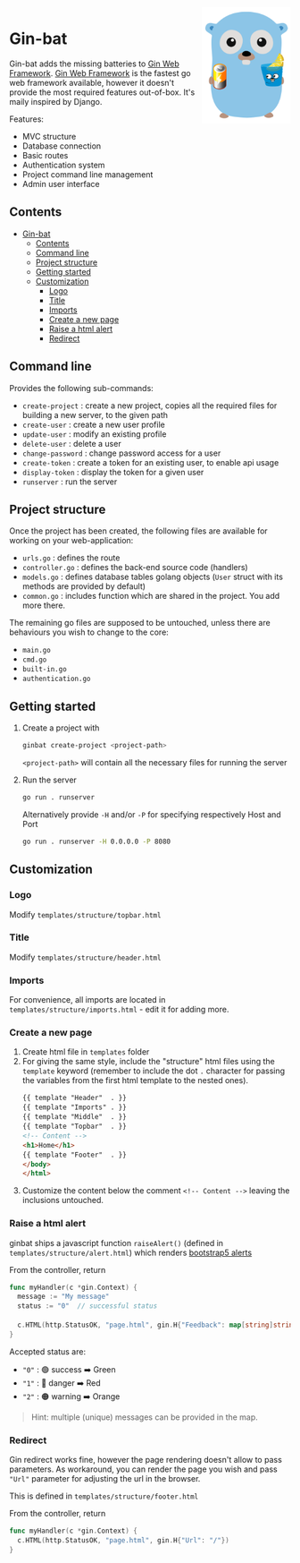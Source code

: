 <img align="right" width="159px" src="https://raw.githubusercontent.com/dartie/gin-bat/master/logo.svg" width="360">

<!--
<p align="center">
    <a href="https://go.dev/"><img src="https://pkg.go.dev/badge/github.com/dartie/gin-bat" alt="PkgGoDev"></a>
</p>
-->

# Gin-bat

Gin-bat adds the missing batteries to [Gin Web Framework](https://github.com/gin-gonic/gin).
[Gin Web Framework](https://github.com/gin-gonic/gin) is the fastest go web framework available, however it doesn't provide the most required features out-of-box. It's maily inspired by Django.

Features:
* MVC structure
* Database connection
* Basic routes
* Authentication system
* Project command line management
* Admin user interface

## Contents
- [Gin-bat](#gin-bat)
  - [Contents](#contents)
  - [Command line](#command-line)
  - [Project structure](#project-structure)
  - [Getting started](#getting-started)
  - [Customization](#customization)
    - [Logo](#logo)
    - [Title](#title)
    - [Imports](#imports)
    - [Create a new page](#create-a-new-page)
    - [Raise a html alert](#raise-a-html-alert)
    - [Redirect](#redirect)

## Command line
Provides the following sub-commands:

* `create-project` : create a new project, copies all the required files for building a new server, to the given path
* `create-user` : create a new user profile
* `update-user` : modify an existing profile
* `delete-user` : delete a user
* `change-password` : change password access for a user
* `create-token` : create a token for an existing user, to enable api usage
* `display-token` : display the token for a given user
* `runserver` : run the server

## Project structure
Once the project has been created, the following files are available for working on your web-application:

* `urls.go` : defines the route
* `controller.go` : defines the back-end source code (handlers)
* `models.go` : defines database tables golang objects (`User` struct with its methods are provided by default)
* `common.go` : includes function which are shared in the project. You add more there.

The remaining go files are supposed to be untouched, unless there are behaviours you wish to change to the core:
* `main.go`
* `cmd.go`
* `built-in.go`
* `authentication.go`


## Getting started
1. Create a project with
    ```bash
    ginbat create-project <project-path>
    ```
    
    `<project-path>` will contain all the necessary files for running the server

1. Run the server
    ```bash
    go run . runserver 
    ```

    Alternatively provide `-H` and/or `-P` for specifying respectively Host and Port

    ```bash
    go run . runserver -H 0.0.0.0 -P 8080
    ```


## Customization

### Logo
Modify  `templates/structure/topbar.html`

### Title
Modify  `templates/structure/header.html`

### Imports
For convenience, all imports are located in `templates/structure/imports.html` - edit it for adding more.

### Create a new page
1. Create html file in `templates` folder
1. For giving the same style, include the "structure" html files using the `template` keyword (remember to include the dot `.` character for passing the variables from the first html template to the nested ones).
    ```html
    {{ template "Header"  . }}
    {{ template "Imports" . }}
    {{ template "Middle"  . }}
    {{ template "Topbar"  . }}
    <!-- Content -->
    <h1>Home</h1>
    {{ template "Footer"  . }}
    </body>
    </html>
    ```
1. Customize the content below the comment `<!-- Content -->` leaving the inclusions untouched.

### Raise a html alert
ginbat ships a javascript function `raiseAlert()` (defined in `templates/structure/alert.html`) which renders [bootstrap5 alerts](https://getbootstrap.com/docs/5.2/components/alerts/)

From the controller, return
```go
func myHandler(c *gin.Context) {
  message := "My message"
  status := "0"  // successful status

  c.HTML(http.StatusOK, "page.html", gin.H{"Feedback": map[string]string{message: status}})
}
```

Accepted status are:
* `"0"` : :green_circle: success :arrow_right: Green
* `"1"` : :red_circle: danger :arrow_right: Red
* `"2"` : :orange_circle: warning :arrow_right: Orange

> Hint: multiple (unique) messages can be provided in the map.

### Redirect
Gin redirect works fine, however the page rendering doesn't allow to pass parameters. As workaround, you can render the page you wish and pass `"Url"` parameter for adjusting the url in the browser.

This is defined in `templates/structure/footer.html`

From the controller, return
```go
func myHandler(c *gin.Context) {
  c.HTML(http.StatusOK, "page.html", gin.H{"Url": "/"})
}
```
